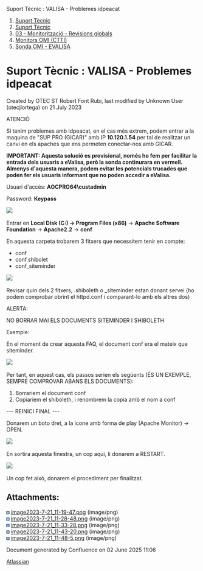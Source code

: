 Suport Tècnic : VALISA - Problemes idpeacat  

1.  [Suport Tècnic](index.html)
2.  [Suport Tècnic](13893782.html)
3.  [03 - Monitorització - Revisions globals](26313327.html)
4.  [Monitors OMI (CTTI)](26313608.html)
5.  [Sonda OMI - EVALISA](Sonda-OMI---EVALISA_30869354.html)

Suport Tècnic : VALISA - Problemes idpeacat
===========================================

Created by OTEC ST Robert Font Rubí, last modified by Unknown User (otecjlortega) on 21 July 2023

ATENCIÓ

Si tenim problemes amb idpeacat, en el cas més extrem, podem entrar a la maquina de "SUP PRO (GICAR)" amb IP **10.120.1.54** per tal de realitzar un canvi en els apaches que ens permeten conectar-nos amb GICAR.

**IMPORTANT: Aquesta solució es provisional, només ho fem per facilitar la entrada dels usuaris a eValisa, però la sonda continurara en vermell. Almenys d'aquesta manera, podem evitar les potencials trucades que poden fer els usuaris informant que no poden accedir a eValisa.**

  

Usuari d'accés: **AOCPRO64\\custadmin**

Password: **Keypass**

**![](attachments/93356763/93356765.png)**

  

  

Entrar en **Local Disk (C:) -> Program Files (x86)** -> **Apache Software Foundation** -> **Apache2.2** -> **conf**

En aquesta carpeta trobarem 3 fitxers que necessitem tenir en compte:

*   conf
*   conf.shibolet
*   conf\_siteminder

  

![](attachments/93356763/93356766.png)

  

Revisar quin dels 2 fitxers, .shiboleth o \_siteminder estan donant servei (ho podem comprobar obrint el httpd.conf i comparant-lo amb els altres dos)

ALERTA:

NO BORRAR MAI ELS DOCUMENTS SITEMINDER I SHIBOLETH

  

Exemple:

En el moment de crear aquesta FAQ, el document conf era el mateix que siteminder.

![](attachments/93356763/93356767.png)

Per tant, en aquest cas, els passos serien els següents (ÉS UN EXEMPLE, SEMPRE COMPROVAR ABANS ELS DOCUMENTS):

1.  Borrariem el document conf
2.  Copiariem el shiboleth, i renombrem la copia amb el nom a conf

  

\--- REINICI FINAL ---

  

Donarem un boto dret, a la icone amb forma de play (Apache Monitor) → OPEN.

  

![](attachments/93356763/93356769.png)

  

En sortira aquesta finestra, un cop aqui, li donarem a RESTART.

![](attachments/93356763/93356770.png)

  

Un cop fet això, donarem el procediment per finalitzat.

  

  

  

Attachments:
------------

![](images/icons/bullet_blue.gif) [image2023-7-21\_11-19-47.png](attachments/93356763/93356765.png) (image/png)  
![](images/icons/bullet_blue.gif) [image2023-7-21\_11-28-48.png](attachments/93356763/93356766.png) (image/png)  
![](images/icons/bullet_blue.gif) [image2023-7-21\_11-33-28.png](attachments/93356763/93356767.png) (image/png)  
![](images/icons/bullet_blue.gif) [image2023-7-21\_11-43-20.png](attachments/93356763/93356769.png) (image/png)  
![](images/icons/bullet_blue.gif) [image2023-7-21\_11-48-5.png](attachments/93356763/93356770.png) (image/png)  

Document generated by Confluence on 02 June 2025 11:06

[Atlassian](http://www.atlassian.com/)